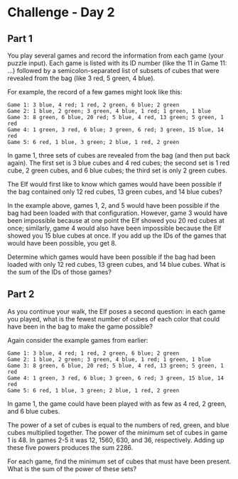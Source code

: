 # Challenge - Day 2

## Part 1

You play several games and record the information from each game 
(your puzzle input). Each game is listed with its ID number 
(like the 11 in Game 11: ...) followed by a semicolon-separated list of subsets 
of cubes that were revealed from the bag (like 3 red, 5 green, 4 blue).

For example, the record of a few games might look like this:

```
Game 1: 3 blue, 4 red; 1 red, 2 green, 6 blue; 2 green
Game 2: 1 blue, 2 green; 3 green, 4 blue, 1 red; 1 green, 1 blue
Game 3: 8 green, 6 blue, 20 red; 5 blue, 4 red, 13 green; 5 green, 1 red
Game 4: 1 green, 3 red, 6 blue; 3 green, 6 red; 3 green, 15 blue, 14 red
Game 5: 6 red, 1 blue, 3 green; 2 blue, 1 red, 2 green
```

In game 1, three sets of cubes are revealed from the bag 
(and then put back again). The first set is 3 blue cubes and 4 red cubes; the 
second set is 1 red cube, 2 green cubes, and 6 blue cubes; the third set is only 
2 green cubes.

The Elf would first like to know which games would have been possible if the bag 
contained only 12 red cubes, 13 green cubes, and 14 blue cubes?

In the example above, games 1, 2, and 5 would have been possible if the bag had 
been loaded with that configuration. However, game 3 would have been impossible 
because at one point the Elf showed you 20 red cubes at once; similarly, game 4 
would also have been impossible because the Elf showed you 15 blue cubes at once. 
If you add up the IDs of the games that would have been possible, you get 8.

Determine which games would have been possible if the bag had been loaded with 
only 12 red cubes, 13 green cubes, and 14 blue cubes. What is the sum of the IDs
of those games?

## Part 2

As you continue your walk, the Elf poses a second question: in each game you 
played, what is the fewest number of cubes of each color that could have been in
the bag to make the game possible?

Again consider the example games from earlier:

```
Game 1: 3 blue, 4 red; 1 red, 2 green, 6 blue; 2 green
Game 2: 1 blue, 2 green; 3 green, 4 blue, 1 red; 1 green, 1 blue
Game 3: 8 green, 6 blue, 20 red; 5 blue, 4 red, 13 green; 5 green, 1 red
Game 4: 1 green, 3 red, 6 blue; 3 green, 6 red; 3 green, 15 blue, 14 red
Game 5: 6 red, 1 blue, 3 green; 2 blue, 1 red, 2 green
```

In game 1, the game could have been played with as few as 4 red, 2 green, and 
6 blue cubes.

The power of a set of cubes is equal to the numbers of red, green, and blue 
cubes multiplied together. The power of the minimum set of cubes in 
game 1 is 48. In games 2-5 it was 12, 1560, 630, and 36, respectively. Adding up
these five powers produces the sum 2286.

For each game, find the minimum set of cubes that must have been present. What 
is the sum of the power of these sets?

